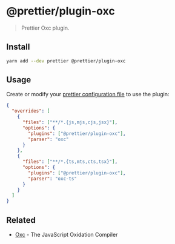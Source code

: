 # @prettier/plugin-oxc

> Prettier Oxc plugin.

## Install

```bash
yarn add --dev prettier @prettier/plugin-oxc
```

## Usage

Create or modify your [prettier configuration file](https://prettier.io/docs/en/configuration) to use the plugin:

```json
{
  "overrides": [
    {
      "files": ["**/*.{js,mjs,cjs,jsx}"],
      "options": {
        "plugins": ["@prettier/plugin-oxc"],
        "parser": "oxc"
      }
    },
    {
      "files": ["**/*.{ts,mts,cts,tsx}"],
      "options": {
        "plugins": ["@prettier/plugin-oxc"],
        "parser": "oxc-ts"
      }
    }
  ]
}
```

## Related

- [Oxc](https://oxc.rs/) - The JavaScript Oxidation Compiler

